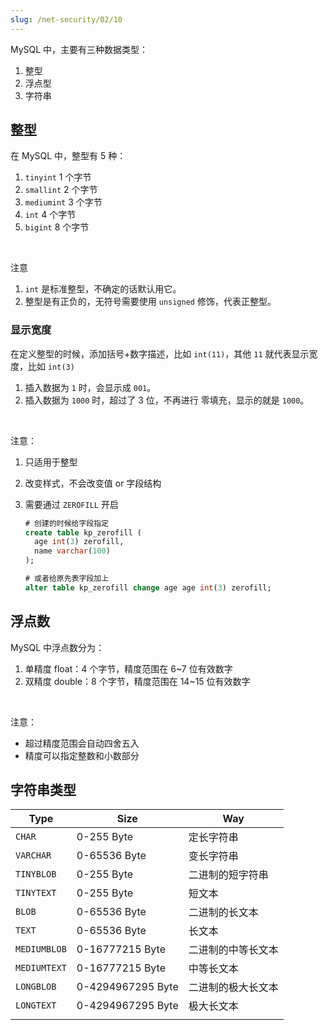 ```yaml
---
slug: /net-security/02/10
---
```


MySQL 中，主要有三种数据类型：

1. 整型
2. 浮点型
3. 字符串



## 整型

在 MySQL 中，整型有 5 种：

1. `tinyint` 1 个字节
2. `smallint` 2 个字节
3. `mediumint` 3 个字节
4. `int` 4 个字节
5. `bigint`  8 个字节

<br />

注意

1. `int` 是标准整型，不确定的话默认用它。
2. 整型是有正负的，无符号需要使用 `unsigned` 修饰，代表正整型。



### 显示宽度

在定义整型的时候，添加括号+数字描述，比如 `int(11)`，其他 `11` 就代表显示宽度，比如 `int(3)`

1. 插入数据为 `1` 时，会显示成 `001`。
2. 插入数据为 `1000` 时，超过了 3 位，不再进行 零填充，显示的就是 `1000`。

<br />

注意：

1. 只适用于整型

2. 改变样式，不会改变值 or 字段结构

3. 需要通过 `ZEROFILL` 开启

   ```sql
   # 创建的时候给字段指定
   create table kp_zerofill (
     age int(3) zerofill,
     name varchar(100)
   );
   
   # 或者给原先表字段加上
   alter table kp_zerofill change age age int(3) zerofill;
   ```


## 浮点数

MySQL 中浮点数分为：

1. 单精度 float：4 个字节，精度范围在 6~7 位有效数字
2. 双精度 double：8 个字节，精度范围在 14~15 位有效数字

<br />

注意：

- 超过精度范围会自动四舍五入
- 精度可以指定整数和小数部分

## 字符串类型

| Type         | Size              | Way                |
| ------------ | ----------------- | ------------------ |
| `CHAR`       | 0-255 Byte        | 定长字符串         |
| `VARCHAR`    | 0-65536 Byte      | 变长字符串         |
| `TINYBLOB`   | 0-255 Byte        | 二进制的短字符串   |
| `TINYTEXT`   | 0-255 Byte        | 短文本             |
| `BLOB`       | 0-65536 Byte      | 二进制的长文本     |
| `TEXT`       | 0-65536 Byte      | 长文本             |
| `MEDIUMBLOB` | 0-16777215 Byte   | 二进制的中等长文本 |
| `MEDIUMTEXT` | 0-16777215 Byte   | 中等长文本         |
| `LONGBLOB`   | 0-4294967295 Byte | 二进制的极大长文本 |
| `LONGTEXT`   | 0-4294967295 Byte | 极大长文本         |
|              |                   |                    |

































